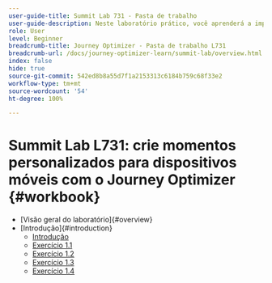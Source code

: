 ```yaml
---
user-guide-title: Summit Lab 731 - Pasta de trabalho
user-guide-description: Neste laboratório prático, você aprenderá a implementar uma estratégia de marketing de vários canais que inclua campanhas no aplicativo, notificações por push, mensagens SMS e por email, além de jornadas no Adobe Journey Optimizer.
role: User
level: Beginner
breadcrumb-title: Journey Optimizer - Pasta de trabalho L731
breadcrumb-url: /docs/journey-optimizer-learn/summit-lab/overview.html
index: false
hide: true
source-git-commit: 542ed8b8a55d7f1a2153313c6184b759c68f33e2
workflow-type: tm+mt
source-wordcount: '54'
ht-degree: 100%

---
```



# Summit Lab L731: crie momentos personalizados para dispositivos móveis com o Journey Optimizer {#workbook}

+ [Visão geral do laboratório]{#overview}
+ [Introdução]{#introduction}
   + [Introdução](/help/l731-lab-workbook/Introduction/introduction.md)
   + [Exercício 1.1](/help/l731-lab-workbook/Introduction/exercise-1-1.md)
   + [Exercício 1.2](/help/l731-lab-workbook/Introduction/exercise-1-2.md)
   + [Exercício 1.3](/help/l731-lab-workbook/Introduction/exercise-1-3.md)
   + [Exercício 1.4](/help/l731-lab-workbook/Introduction/exercise-1-4.md)
